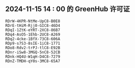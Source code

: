## 2024-11-15 14 : 00 的 GreenHub 许可证
```
RDrW-4KPR-NtMe-UpC8-B0E8
RDrE-tHiM-Rjj0-GIC8-46D4
RDqI-1ZtK-eYRT-2XC8-86B7
RDq4-AsO5-1Ehb-2UC8-A269
RDq2-4cke-1BfX-73C8-606A
RDp9-s7S3-8sIE-1iC8-1771
RDo8-Rdv2-trPJ-tlC8-E92B
RDnr-iSw8-3MGQ-5nC8-52CB
RDnk-HQ4U-W1qH-D4C8-7279
RDnZ-TMDH-qY0s-3MC8-65A7
```
